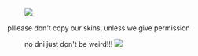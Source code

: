  ⠀ ⠀⠀![](https://i.postimg.cc/cLkfkTCY/Untitled1499-20250719131059.png)

plllease don't copy our skins, unless we give permission

 ⠀ ⠀⠀no dni just don't be weird!!!  ![](https://i.postimg.cc/LsbYGGBn/ecc6086388612c268d2198c8cfe834ddd9987433.gif)
